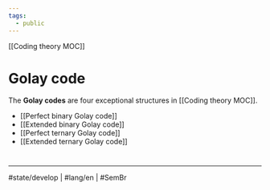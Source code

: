 ```yaml
---
tags:
  - public
---
```

[[Coding theory MOC]]
# Golay code

The **Golay codes** are four exceptional structures in [[Coding theory MOC]].

- [[Perfect binary Golay code]]
- [[Extended binary Golay code]]
- [[Perfect ternary Golay code]]
- [[Extended ternary Golay code]]

#
---
#state/develop | #lang/en | #SemBr
